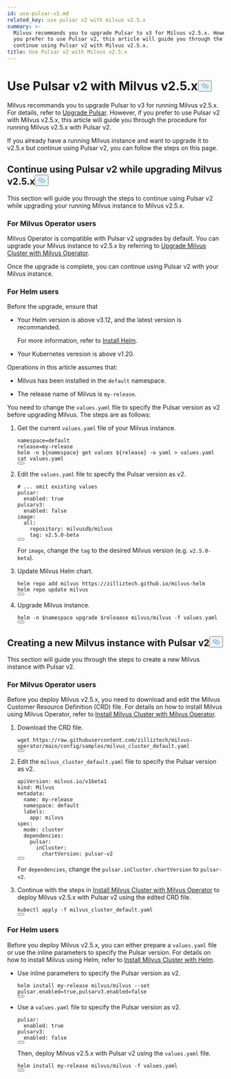 ```yaml
---
id: use-pulsar-v2.md
related_key: use pulsar v2 with milvus v2.5.x
summary: >-
  Milvus recommands you to upgrade Pulsar to v3 for Milvus v2.5.x. However, if
  you prefer to use Pulsar v2, this article will guide you through the steps to
  continue using Pulsar v2 with Milvus v2.5.x.
title: Use Pulsar v2 with Milvus v2.5.x
---
```

<h1 id="Use-Pulsar-v2-with-Milvus-v25x" class="common-anchor-header">Use Pulsar v2 with Milvus v2.5.x<button data-href="#Use-Pulsar-v2-with-Milvus-v25x" class="anchor-icon" translate="no">
      <svg translate="no"
        aria-hidden="true"
        focusable="false"
        height="20"
        version="1.1"
        viewBox="0 0 16 16"
        width="16"
      >
        <path
          fill="#0092E4"
          fill-rule="evenodd"
          d="M4 9h1v1H4c-1.5 0-3-1.69-3-3.5S2.55 3 4 3h4c1.45 0 3 1.69 3 3.5 0 1.41-.91 2.72-2 3.25V8.59c.58-.45 1-1.27 1-2.09C10 5.22 8.98 4 8 4H4c-.98 0-2 1.22-2 2.5S3 9 4 9zm9-3h-1v1h1c1 0 2 1.22 2 2.5S13.98 12 13 12H9c-.98 0-2-1.22-2-2.5 0-.83.42-1.64 1-2.09V6.25c-1.09.53-2 1.84-2 3.25C6 11.31 7.55 13 9 13h4c1.45 0 3-1.69 3-3.5S14.5 6 13 6z"
        ></path>
      </svg>
    </button></h1><p>Milvus recommands you to upgrade Pulsar to v3 for running Milvus v2.5.x. For details, refer to <a href="/docs/upgrade-pulsar-v3.md">Upgrade Pulsar</a>. However, if you prefer to use Pulsar v2 with Milvus v2.5.x, this article will guide you through the procedure for running Milvus v2.5.x with Pulsar v2.</p>
<p>If you already have a running Milvus instance and want to upgrade it to v2.5.x but continue using Pulsar v2, you can follow the steps on this page.</p>
<h2 id="Continue-using-Pulsar-v2-while-upgrading-Milvus-v25x" class="common-anchor-header">Continue using Pulsar v2 while upgrading Milvus v2.5.x<button data-href="#Continue-using-Pulsar-v2-while-upgrading-Milvus-v25x" class="anchor-icon" translate="no">
      <svg translate="no"
        aria-hidden="true"
        focusable="false"
        height="20"
        version="1.1"
        viewBox="0 0 16 16"
        width="16"
      >
        <path
          fill="#0092E4"
          fill-rule="evenodd"
          d="M4 9h1v1H4c-1.5 0-3-1.69-3-3.5S2.55 3 4 3h4c1.45 0 3 1.69 3 3.5 0 1.41-.91 2.72-2 3.25V8.59c.58-.45 1-1.27 1-2.09C10 5.22 8.98 4 8 4H4c-.98 0-2 1.22-2 2.5S3 9 4 9zm9-3h-1v1h1c1 0 2 1.22 2 2.5S13.98 12 13 12H9c-.98 0-2-1.22-2-2.5 0-.83.42-1.64 1-2.09V6.25c-1.09.53-2 1.84-2 3.25C6 11.31 7.55 13 9 13h4c1.45 0 3-1.69 3-3.5S14.5 6 13 6z"
        ></path>
      </svg>
    </button></h2><p>This section will guide you through the steps to continue using Pulsar v2 while upgrading your running Milvus instance to Milvus v2.5.x.</p>
<h3 id="For-Milvus-Operator-users" class="common-anchor-header">For Milvus Operator users</h3><p>Milvus Operator is compatible with Pulsar v2 upgrades by default. You can upgrade your Milvus instance to v2.5.x by referring to <a href="/docs/upgrade_milvus_cluster-operator.md">Upgrade Milvus Cluster with Milvus Operator</a>.</p>
<p>Once the upgrade is complete, you can continue using Pulsar v2 with your Milvus instance.</p>
<h3 id="For-Helm-users" class="common-anchor-header">For Helm users</h3><p>Before the upgrade, ensure that</p>
<ul>
<li><p>Your Helm version is above v3.12, and the latest version is recommanded.</p>
<p>For more information, refer to <a href="https://helm.sh/docs/intro/install/">Install Helm</a>.</p></li>
<li><p>Your Kubernetes veresion is above v1.20.</p></li>
</ul>
<p>Operations in this article assumes that:</p>
<ul>
<li><p>Milvus has been installed in the <code translate="no">default</code> namespace.</p></li>
<li><p>The release name of Milvus is <code translate="no">my-release</code>.</p></li>
</ul>
<p>You need to change the <code translate="no">values.yaml</code> file to specify the Pulsar version as v2 before upgrading Milvus. The steps are as follows:</p>
<ol>
<li><p>Get the current <code translate="no">values.yaml</code> file of your Milvus instance.</p>
<pre><code translate="no" class="language-bash">namespace=default
release=my-release
helm -n <span class="hljs-variable">${namespace}</span> get values <span class="hljs-variable">${release}</span> -o yaml &gt; values.yaml
<span class="hljs-built_in">cat</span> values.yaml
<button class="copy-code-btn"></button></code></pre></li>
<li><p>Edit the <code translate="no">values.yaml</code> file to specify the Pulsar version as v2.</p>
<pre><code translate="no" class="language-yaml"><span class="hljs-comment"># ... omit existing values</span>
pulsar:
  enabled: <span class="hljs-literal">true</span>
pulsarv3:
  enabled: <span class="hljs-literal">false</span>
image:
  all:
    repository: milvusdb/milvus
    tag: v2.5.0-beta 
<button class="copy-code-btn"></button></code></pre>
<p>For <code translate="no">image</code>, change the <code translate="no">tag</code> to the desired Milvus version (e.g. <code translate="no">v2.5.0-beta</code>).</p></li>
<li><p>Update Milvus Helm chart.</p>
<pre><code translate="no" class="language-bash">helm repo <span class="hljs-keyword">add</span> milvus https:<span class="hljs-comment">//zilliztech.github.io/milvus-helm</span>
helm repo update milvus
<button class="copy-code-btn"></button></code></pre></li>
<li><p>Upgrade Milvus instance.</p>
<pre><code translate="no" class="language-bash">helm -n <span class="hljs-variable">$namespace</span> upgrade <span class="hljs-variable">$releaase</span> milvus/milvus -f values.yaml
<button class="copy-code-btn"></button></code></pre></li>
</ol>
<h2 id="Creating-a-new-Milvus-instance-with-Pulsar-v2" class="common-anchor-header">Creating a new Milvus instance with Pulsar v2<button data-href="#Creating-a-new-Milvus-instance-with-Pulsar-v2" class="anchor-icon" translate="no">
      <svg translate="no"
        aria-hidden="true"
        focusable="false"
        height="20"
        version="1.1"
        viewBox="0 0 16 16"
        width="16"
      >
        <path
          fill="#0092E4"
          fill-rule="evenodd"
          d="M4 9h1v1H4c-1.5 0-3-1.69-3-3.5S2.55 3 4 3h4c1.45 0 3 1.69 3 3.5 0 1.41-.91 2.72-2 3.25V8.59c.58-.45 1-1.27 1-2.09C10 5.22 8.98 4 8 4H4c-.98 0-2 1.22-2 2.5S3 9 4 9zm9-3h-1v1h1c1 0 2 1.22 2 2.5S13.98 12 13 12H9c-.98 0-2-1.22-2-2.5 0-.83.42-1.64 1-2.09V6.25c-1.09.53-2 1.84-2 3.25C6 11.31 7.55 13 9 13h4c1.45 0 3-1.69 3-3.5S14.5 6 13 6z"
        ></path>
      </svg>
    </button></h2><p>This section will guide you through the steps to create a new Milvus instance with Pulsar v2.</p>
<h3 id="For-Milvus-Operator-users" class="common-anchor-header">For Milvus Operator users</h3><p>Before you deploy Milvus v2.5.x, you need to download and edit the Milvus Customer Resource Definition (CRD) file. For details on how to install Milvus using Milvus Operator, refer to <a href="/docs/install_cluster-milvusoperator.md">Install Milvus Cluster with Milvus Operator</a>.</p>
<ol>
<li><p>Download the CRD file.</p>
<pre><code translate="no" class="language-bash">wget <span class="hljs-attr">https</span>:<span class="hljs-comment">//raw.githubusercontent.com/zilliztech/milvus-operator/main/config/samples/milvus_cluster_default.yaml</span>
<button class="copy-code-btn"></button></code></pre></li>
<li><p>Edit the <code translate="no">milvus_cluster_default.yaml</code> file to specify the Pulsar version as v2.</p>
<pre><code translate="no" class="language-yaml"><span class="hljs-attr">apiVersion</span>: milvus.<span class="hljs-property">io</span>/v1beta1
<span class="hljs-attr">kind</span>: <span class="hljs-title class_">Milvus</span>
<span class="hljs-attr">metadata</span>:
  <span class="hljs-attr">name</span>: my-release
  <span class="hljs-attr">namespace</span>: <span class="hljs-keyword">default</span>
  <span class="hljs-attr">labels</span>:
    <span class="hljs-attr">app</span>: milvus
<span class="hljs-attr">spec</span>:
  <span class="hljs-attr">mode</span>: cluster
  <span class="hljs-attr">dependencies</span>:
    <span class="hljs-attr">pulsar</span>:
      <span class="hljs-attr">inCluster</span>:
        <span class="hljs-attr">chartVersion</span>: pulsar-v2
<button class="copy-code-btn"></button></code></pre>
<p>For <code translate="no">dependencies</code>, change the <code translate="no">pulsar.inCluster.chartVersion</code> to <code translate="no">pulsar-v2</code>.</p></li>
<li><p>Continue with the steps in <a href="https://milvus.io/docs/install_cluster-milvusoperator.md#Deploy-Milvus">Install Milvus Cluster with Milvus Operator</a> to deploy Milvus v2.5.x with Pulsar v2 using the edited CRD file.</p>
<pre><code translate="no" class="language-bash">kubectl apply -f milvus_cluster_default.yaml
<button class="copy-code-btn"></button></code></pre></li>
</ol>
<h3 id="For-Helm-users" class="common-anchor-header">For Helm users</h3><p>Before you deploy Milvus v2.5.x, you can either prepare a <code translate="no">values.yaml</code> file or use the inline parameters to specify the Pulsar version. For details on how to install Milvus using Helm, refer to <a href="/docs/install_cluster-helm.md">Install Milvus Cluster with Helm</a>.</p>
<ul>
<li><p>Use inline parameters to specify the Pulsar version as v2.</p>
<pre><code translate="no" class="language-bash">helm install my-release milvus/milvus --<span class="hljs-built_in">set</span> pulsar.enabled=<span class="hljs-literal">true</span>,pulsarv3.enabled=<span class="hljs-literal">false</span>
<button class="copy-code-btn"></button></code></pre></li>
<li><p>Use a <code translate="no">values.yaml</code> file to specify the Pulsar version as v2.</p>
<pre><code translate="no" class="language-yaml"><span class="hljs-attr">pulsar</span>:
  <span class="hljs-attr">enabled</span>: <span class="hljs-literal">true</span>
<span class="hljs-attr">pulsarv3</span>:
  <span class="hljs-attr">enabled</span>: <span class="hljs-literal">false</span>
<button class="copy-code-btn"></button></code></pre>
<p>Then, deploy Milvus v2.5.x with Pulsar v2 using the <code translate="no">values.yaml</code> file.</p>
<pre><code translate="no" class="language-bash">helm install my-release milvus/milvus -f values.yaml
<button class="copy-code-btn"></button></code></pre></li>
</ul>
